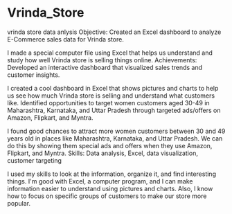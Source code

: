 # Vrinda_Store
vrinda store data anlysis
Objective: Created an Excel dashboard to analyze E-Commerce sales data for Vrinda store.

I made a special computer file using Excel that helps us understand and study how well Vrinda store is selling things online.
Achievements: Developed an interactive dashboard that visualized sales trends and customer insights.

I created a cool dashboard in Excel that shows pictures and charts to help us see how much Vrinda store is selling and understand what customers like.
Identified opportunities to target women customers aged 30-49 in Maharashtra, Karnataka, and Uttar Pradesh through targeted ads/offers on Amazon, Flipkart, and Myntra.

I found good chances to attract more women customers between 30 and 49 years old in places like Maharashtra, Karnataka, and Uttar Pradesh. We can do this by showing them special ads and offers when they use Amazon, Flipkart, and Myntra.
Skills: Data analysis, Excel, data visualization, customer targeting

I used my skills to look at the information, organize it, and find interesting things. I'm good with Excel, a computer program, and I can make information easier to understand using pictures and charts. Also, I know how to focus on specific groups of customers to make our store more popular.